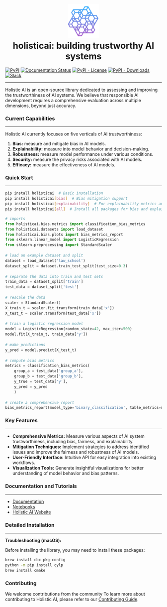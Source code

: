 <h1 align="center">
<img src="docs/source/holistic_ai.png" width="100">
<br>holisticai: building trustworthy AI systems
</h1>

[![PyPI](https://img.shields.io/pypi/v/holisticai)](https://pypi.org/project/holisticai/)
[![Documentation Status](https://readthedocs.org/projects/holisticai/badge/?version=latest)](https://holisticai.readthedocs.io/en/latest/?badge=latest)
[![PyPI - License](https://img.shields.io/github/license/holistic-ai/holisticai)](https://img.shields.io/github/license/holistic-ai/holisticai)
[![PyPI - Downloads](https://img.shields.io/pypi/dm/holisticai)](https://img.shields.io/pypi/dm/holisticai)
[![Slack](https://img.shields.io/badge/Slack-Join-blue)](https://join.slack.com/t/holisticaicommunity/shared_invite/zt-2jamouyrn-BrMfeoBZIHT8HbLzB3P9QQ)

---

Holistic AI is an open-source library dedicated to assessing and improving the trustworthiness of AI systems. We believe that responsible AI development requires a comprehensive evaluation across multiple dimensions, beyond just accuracy.

### Current Capabilities
---

Holistic AI currently focuses on five verticals of AI trustworthiness: 

1. **Bias:** measure and mitigate bias in AI models.
2. **Explainability:** measure into model behavior and decision-making.
3. **Robustness:** measure model performance under various conditions.
4. **Security:** measure the privacy risks associated with AI models.
5. **Efficacy:** measure the effectiveness of AI models.


### Quick Start
---

```bash
pip install holisticai  # Basic installation
pip install holisticai[bias]  # Bias mitigation support
pip install holisticai[explainability]  # For explainability metrics and plots
pip install holisticai[all]  # Install all packages for bias and explainability
```

```python
# imports
from holisticai.bias.metrics import classification_bias_metrics
from holisticai.datasets import load_dataset
from holisticai.bias.plots import bias_metrics_report
from sklearn.linear_model import LogisticRegression
from sklearn.preprocessing import StandardScaler

# load an example dataset and split
dataset = load_dataset('law_school')
dataset_split = dataset.train_test_split(test_size=0.3)

# separate the data into train and test sets
train_data = dataset_split['train']
test_data = dataset_split['test']

# rescale the data
scaler = StandardScaler()
X_train_t = scaler.fit_transform(train_data['x'])
X_test_t = scaler.transform(test_data['x'])

# train a logistic regression model
model = LogisticRegression(random_state=42, max_iter=500)
model.fit(X_train_t, train_data['y'])

# make predictions
y_pred = model.predict(X_test_t)

# compute bias metrics
metrics = classification_bias_metrics(
    group_a = test_data['group_a'],
    group_b = test_data['group_b'],
    y_true = test_data['y'],
    y_pred = y_pred
    )

# create a comprehensive report
bias_metrics_report(model_type='binary_classification', table_metrics=metrics)
```

### Key Features
---

* **Comprehensive Metrics:**  Measure various aspects of AI system trustworthiness, including bias, fairness, and explainability.
* **Mitigation Techniques:** Implement strategies to address identified issues and improve the fairness and robustness of AI models.
* **User-Friendly Interface:**  Intuitive API for easy integration into existing workflows.
* **Visualization Tools:**  Generate insightful visualizations for better understanding of model behavior and bias patterns.

### Documentation and Tutorials
---

* [Documentation](https://holisticai.readthedocs.io/en/latest/)
* [Notebooks](https://github.com/holistic-ai/holisticai/tree/main/tutorials)
* [Holistic AI Website](https://holisticai.com)


### Detailed Installation
---

**Troubleshooting (macOS):**

Before installing the library, you may need to install these packages:

```bash
brew install cbc pkg-config
python -m pip install cylp
brew install cmake
```

### Contributing

We welcome contributions from the community To learn more about contributing to Holistic AI, please refer to our [Contributing Guide](CONTRIBUTING.md).

